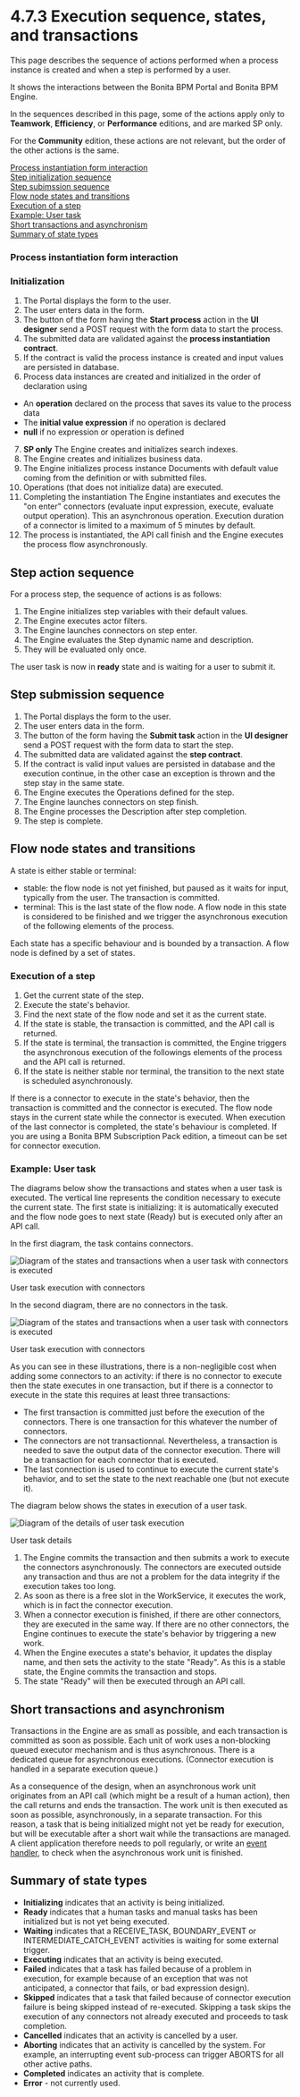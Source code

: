 # 4.7.3 Execution sequence, states, and transactions

This page describes the sequence of actions performed when a process instance is created and when a step is performed by a user.

It shows the interactions between the Bonita BPM Portal and Bonita BPM Engine.

In the sequences described in this page, some of the actions apply only to **Teamwork**, **Efficiency**, or **Performance** editions, and are marked SP only.

For the **Community** edition, these actions are not relevant, but the order of the other actions is the same.

[Process instantiation form interaction ](#process)  
[Step initialization sequence](#step1)  
[Step subimssion sequence](#step2)  
[Flow node states and transitions](#flownode_states)  
[Execution of a step](#execute_step)  
[Example: User task](#example)  
[Short transactions and asynchronism](#async)  
[Summary of state types](#state_types)  

### Process instantiation form interaction 

### Initialization

1. The Portal displays the form to the user. 
2. The user enters data in the form. 
3. The button of the form having the **Start process** action in the **UI designer** send a POST request with the form data to start the process. 
4. The submitted data are validated against the **process instantiation contract**.
5. If the contract is valid the process instance is created and input values are persisted in database.
6. Process data instances are created and initialized in the order of declaration using
  * An **operation** declared on the process that saves its value to the process data
  * The **initial value expression** if no operation is declared
  * **null** if no expression or operation is defined
7. **SP only** The Engine creates and initializes search indexes.
8. The Engine creates and initializes business data.
9. The Engine initializes process instance Documents with default value coming from the definition or with submitted files.
10. Operations (that does not initialize data) are executed.
11. Completing the instantiation The Engine instantiates and executes the "on enter" connectors (evaluate input expression, execute, evaluate output operation). This an asynchronous operation. Execution duration of a connector is limited to a maximum of 5 minutes by default. 
12. The process is instantiated, the API call finish and the Engine executes the process flow asynchronously.

## Step action sequence

For a process step, the sequence of actions is as follows:

1. The Engine initializes step variables with their default values.
2. The Engine executes actor filters.
3. The Engine launches connectors on step enter.
4. The Engine evaluates the Step dynamic name and description.
5. They will be evaluated only once.

The user task is now in **ready** state and is waiting for a user to submit it.

## Step submission sequence

1. The Portal displays the form to the user. 
2. The user enters data in the form. 
3. The button of the form having the **Submit task** action in the **UI designer** send a POST request with the form data to start the step. 
4. The submitted data are validated against the **step contract**.
5. If the contract is valid input values are persisted in database and the execution continue, in the other case an exception is thrown and the step stay in the same state.
6. The Engine executes the Operations defined for the step.
7. The Engine launches connectors on step finish. 
8. The Engine processes the Description after step completion.
9. The step is complete.

## Flow node states and transitions

A state is either stable or terminal:

* stable: the flow node is not yet finished, but paused as it waits for input, typically from the user. The transaction is committed.
* terminal: This is the last state of the flow node. A flow node in this state is considered to be finished and we trigger the asynchronous execution of the following elements of the process.

Each state has a specific behaviour and is bounded by a transaction.
A flow node is defined by a set of states.

### Execution of a step

1. Get the current state of the step.
2. Execute the state's behavior.
3. Find the next state of the flow node and set it as the current state.
  1. If the state is stable, the transaction is committed, and the API call is returned.
  2. If the state is terminal, the transaction is committed, the Engine triggers the asynchronous execution of the followings elements of the process and the API call is returned.
  3. If the state is neither stable nor terminal, the transition to the next state is scheduled asynchronously.

If there is a connector to execute in the state's behavior, then the transaction is committed and the connector is executed. The flow node stays in the current state while the connector is executed.
When execution of the last connector is completed, the state's behaviour is completed. If you are using a Bonita BPM Subscription Pack edition, a timeout can be set for connector execution.

### Example: User task

The diagrams below show the transactions and states when a user task is executed.
The vertical line represents the condition necessary to execute the current state.
The first state is initializing: it is automatically executed and the flow node goes to next state (Ready) but is executed only after an API call.

In the first diagram, the task contains connectors.

![Diagram of the states and transactions when a user task with connectors is executed](images/images-6_0/user_task_execution_with_connector.png)

User task execution with connectors
  
  

In the second diagram, there are no connectors in the task.
  

![Diagram of the states and transactions when a user task with connectors is executed](images/images-6_0/user_task_execution_without_connector.png)

User task execution with connectors
  
  

As you can see in these illustrations, there is a non-negligible cost when adding some connectors to an activity: if there is no connector to execute then the state executes in one transaction, but if there is a connector to execute in the state this requires at least three transactions:

* The first transaction is committed just before the execution of the connectors. There is one transaction for this whatever the number of connectors.
* The connectors are not transactionnal. Nevertheless, a transaction is needed to save the output data of the connector execution. There will be a transaction for each connector that is executed.
* The last connection is used to continue to execute the current state's behavior, and to set the state to the next reachable one (but not execute it).

The diagram below shows the states in execution of a user task.

![Diagram of the details of user task execution](images/images-6_0/user_task_details.png)

User task details

1. The Engine commits the transaction and then submits a work to execute the connectors asynchronously. The connectors are executed outside any transaction and thus are not a problem for the data integrity if the execution takes too long.
2. As soon as there is a free slot in the WorkService, it executes the work, which is in fact the connector execution.
3. When a connector execution is finished, if there are other connectors, they are executed in the same way. If there are no other connectors, the Engine continues to execute the state's behavior by triggering a new work.
4. When the Engine executes a state's behavior, it updates the display name, and then sets the activity to the state "Ready". As this is a stable state, the Engine commits the transaction and stops.
5. The state "Ready" will then be executed through an API call.

## Short transactions and asynchronism

Transactions in the Engine are as small as possible, and each transaction is committed as soon as possible.
Each unit of work uses a non-blocking queued executor mechanism and is thus asynchronous. There is a dedicated queue for asynchronous executions. (Connector execution is handled in a separate execution queue.)

As a consequence of the design, when an asynchronous work unit originates from an API call (which might be a result of a human action), then the call returns and ends the transaction.
The work unit is then executed as soon as possible, asynchronously, in a separate transaction.
For this reason, a task that is being initialized might not yet be ready for execution, but will be executable after a short wait while the transactions are managed.
A client application therefore needs to poll regularly, or write an [event handler](event-handlers.md), to check when the asynchronous work unit is finished.

## Summary of state types

* **Initializing** indicates that an activity is being initialized.
* **Ready** indicates that a human tasks and manual tasks has been initialized but is not yet being executed.
* **Waiting** indicates that a RECEIVE\_TASK, BOUNDARY\_EVENT or INTERMEDIATE\_CATCH\_EVENT activities is waiting for some external trigger.
* **Executing** indicates that an activity is being executed.
* **Failed** indicates that a task has failed because of a problem in execution, for example because of an exception that was not anticipated, a connector that fails, or bad expression design).
* **Skipped** indicates that a task that failed because of connector execution failure is being skipped instead of re-executed. Skipping a task skips the execution of any connectors not already executed and proceeds to task completion.
* **Cancelled** indicates that an activity is cancelled by a user.
* **Aborting** indicates that an activity is cancelled by the system. For example, an interrupting event sub-process can trigger ABORTS for all other active paths.
* **Completed** indicates an activity that is complete.
* **Error** - not currently used.